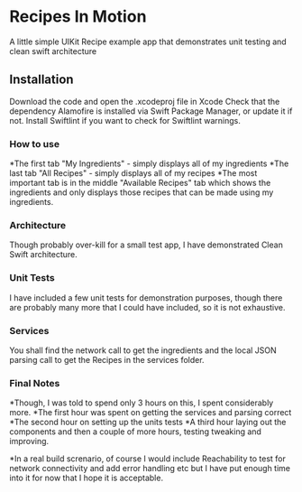 # Recipes In Motion
A little simple UIKit Recipe example app that demonstrates unit testing and clean swift architecture

## Installation
Download the code and open the .xcodeproj file in Xcode
Check that the dependency Alamofire is installed via Swift Package Manager, or update it if not.
Install Swiftlint if you want to check for Swiftlint warnings.

### How to use
*The first tab "My Ingredients" - simply displays all of my ingredients
*The last tab "All Recipes" - simply displays all of my recipes
*The most important tab is in the middle "Available Recipes" tab which shows the ingredients and
only displays those recipes that can be made using my ingredients.

### Architecture
Though probably over-kill for a small test app, I have demonstrated Clean Swift architecture.

### Unit Tests
I have included a few unit tests for demonstration purposes, though there are probably many more
that I could have included, so it is not exhaustive.

### Services
You shall find the network call to get the ingredients and the local JSON parsing call to get the Recipes
in the services folder.

### Final Notes
*Though, I was told to spend only 3 hours on this, I spent considerably more. 
*The first hour was spent on getting the services and parsing correct
*The second hour on setting up the units tests
*A third hour laying out the components and then a couple of more hours, testing tweaking and improving.

*In a real build screnario, of course I would include Reachability to test for network connectivity and add error handling etc
but I have put enough time into it for now that I hope it is acceptable.
